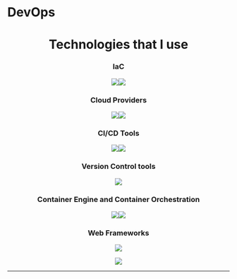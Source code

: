 
<h1> DevOps </h1>

<h1 align='center'> Technologies that I use </h1>
<h3 align='center'>IaC</h3>
<div align='center'>
<p><img src=https://img.shields.io/badge/Ansible-FF0000?logo=ansible&logoColor=white&style=for-the-badge><img src=https://img.shields.io/badge/Terraform-FF00FF?logo=terraform&logoColor=white&style=for-the-badge></p>
</div>
<h3 align='center'>Cloud Providers</h3>
<div align='center'>
  <p><img src=https://img.shields.io/badge/AWS-FF6500?logo=amazon&logoColor=white&style=for-the-badge><img src=https://img.shields.io/badge/GCP-1500FF?logo=google&logoColor=white&style=for-the-badge></p>
</div>
<h3 align='center'>CI/CD Tools</h3>
<div align='center'>
  <p><img src=https://img.shields.io/badge/Github-Actions-0FF50F?logo=githubactions&logoColor=white&style=for-the-badge><img src=https://img.shields.io/badge/Jenkins-FF0000?logo=Jenkins&logoColor=white&style=for-the-badge></p>
</div>
<h3 align='center'> Version Control tools</h3>
<div align='center'>
  <p><img src=https://img.shields.io/badge/Git-FF4F00?logo=git&logoColor=white&style=for-the-badge></p>
</div>
<h3 align='center'>Container Engine and Container Orchestration</h3>
<div align='center'>
  <p><img src=https://img.shields.io/badge/Docker-00FFFF?logo=Docker&logoColor=white&style=for-the-badge><img src=https://img.shields.io/badge/Kubernetes-0000FF?logo=kubernetes&logoColor=white&style=for-the-badge></p>
</div>
<h3 align='center'>Web Frameworks </h3>
<div align='center'>
  <p><img src=https://img.shields.io/badge/Laravel-FF5F00?logo=Laravel&logoColor=white&style=for-the-badge></p>
  <p>          <img src="https://img.shields.io/badge/Express-00F0FF?logo=Express&logoColor=white&style=for-the-badge"></p>
</div>
<hr>





